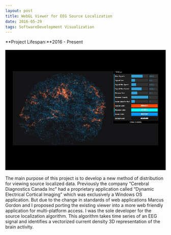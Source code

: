 ```yaml
---
layout: post
title: WebGL Viewer for EEG Source Localization
date: 2016-05-29
tags: SoftwareDevelopment Visualization
---
```

**Project Lifespan\:**2016 - Present  
<br>
![WebGL](../../../assets/img/projects/softwareDevelopment/WebGL.jpg)

The main purpose of this project is to develop a new method of distribution for viewing source localized data.  Previously the company “Cerebral Diagnostics Canada Inc” had a proprietary application called “Dynamic Electrical Cortical Imaging” which was exclusively a Windows OS application. But due to the change in standards of web applications Marcus Gordon and I proposed porting the existing viewer into a more web friendly application for multi-platform access.  I was the sole developer for the source localization algorithm.  This algorithm takes time series of an EEG signal and identifies a vectorized current density 3D representation of the brain activity.

